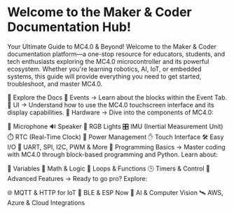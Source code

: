 # Welcome to the Maker & Coder Documentation Hub!
Your Ultimate Guide to MC4.0 & Beyond!
Welcome to the Maker & Coder documentation platform—a one-stop resource for educators, students, and tech enthusiasts exploring the MC4.0 microcontroller and its powerful ecosystem. Whether you're learning robotics, AI, IoT, or embedded systems, this guide will provide everything you need to get started, troubleshoot, and master MC4.0.

📖 Explore the Docs
🔹 Events → Learn about the blocks within the Event Tab.
🔹 UI → Understand how to use the MC4.0 touchscreen interface and its display capabilities.
🔹 Hardware → Dive into the components of MC4.0:

🎤 Microphone
🔊 Speaker
🌈 RGB Lights
🎛 IMU (Inertial Measurement Unit)
⏱ RTC (Real-Time Clock)
🔋 Power Management
✋ Touch Interface
🛠 Easy I/O
🔗 UART, SPI, I2C, PWM & More
🔹 Programming Basics → Master coding with MC4.0 through block-based programming and Python. Learn about:

📌 Variables
🔢 Math & Logic
🔄 Loops & Functions
🕒 Timers & Control
🔹 Advanced Features → Ready to go pro? Explore:

🌐 MQTT & HTTP for IoT
📶 BLE & ESP Now
🤖 AI & Computer Vision
🛰 AWS, Azure & Cloud Integrations
